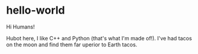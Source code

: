 # hello-world

Hi Humans!

Hubot here, I like C++ and Python (that's what I'm made of!).
I've had tacos on the moon and find them far uperior to Earth tacos.
